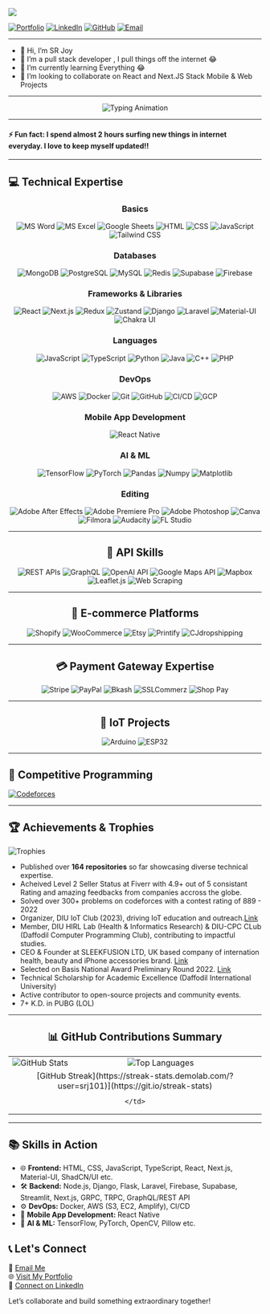 ![](https://komarev.com/ghpvc/?username=srj101)

[![Portfolio](https://img.shields.io/badge/Portfolio-%23fca311.svg?style=for-the-badge&logo=web)](https://srj101.github.io/portfolio-srjoy) 
[![LinkedIn](https://img.shields.io/badge/LinkedIn-%230072b1.svg?style=for-the-badge&logo=linkedin&logoColor=white)](https://linkedin.com/in/sr-joy)
[![GitHub](https://img.shields.io/badge/GitHub-%23181717.svg?style=for-the-badge&logo=github&logoColor=white)](https://github.com/srj101)
[![Email](https://img.shields.io/badge/Email-%23ea4335.svg?style=for-the-badge&logo=gmail&logoColor=white)](mailto:salimreza6835@gmail.com)

---

- 👋  Hi, I’m SR Joy
- 👀  I’m a pull stack developer , I pull things off the internet 😂
- 🌱  I’m currently learning Everything 😂
- 💞️  I’m looking to collaborate on React and Next.JS Stack Mobile & Web Projects

---

<div align="center">

![Typing Animation](https://readme-typing-svg.herokuapp.com?font=Fira+Code&weight=500&size=24&duration=3000&pause=800&color=F56B68&center=true&width=1000&lines=Passionate+Full-Stack+Developer+%F0%9F%94%A5;Experienced+in+Modern+Web+Technologies+%F0%9F%92%BB;Always+Learning+and+Building+%F0%9F%93%8A;Excited+to+Collaborate+on+Impactful+Projects+%F0%9F%92%A1)

</div>

---

#### ⚡ Fun fact: I spend almost 2 hours surfing new things in internet everyday. I love to keep myself updated!!

---

## 💻 Technical Expertise

<div align="center">

### **Basics**
![MS Word](https://img.shields.io/badge/MS_Word-%231d6f42.svg?style=flat-square&logo=microsoft-word&logoColor=white)
![MS Excel](https://img.shields.io/badge/MS_Excel-%23217c20.svg?style=flat-square&logo=microsoft-excel&logoColor=white)
![Google Sheets](https://img.shields.io/badge/Google_Sheets-%234285F4.svg?style=flat-square&logo=google-sheets&logoColor=white)
![HTML](https://img.shields.io/badge/HTML-%23E34F26.svg?style=flat-square&logo=html5&logoColor=white)
![CSS](https://img.shields.io/badge/CSS-%231572B6.svg?style=flat-square&logo=css3&logoColor=white)
![JavaScript](https://img.shields.io/badge/JavaScript-%23F7DF1E.svg?style=flat-square&logo=javascript&logoColor=black)
![Tailwind CSS](https://img.shields.io/badge/Tailwind_CSS-%2338B2AC.svg?style=flat-square&logo=tailwind-css&logoColor=white)

### **Databases**
![MongoDB](https://img.shields.io/badge/MongoDB-%2347A248.svg?style=flat-square&logo=mongodb&logoColor=white)
![PostgreSQL](https://img.shields.io/badge/PostgreSQL-%23336791.svg?style=flat-square&logo=postgresql&logoColor=white)
![MySQL](https://img.shields.io/badge/MySQL-%234479A1.svg?style=flat-square&logo=mysql&logoColor=white)
![Redis](https://img.shields.io/badge/Redis-%23DC382D.svg?style=flat-square&logo=redis&logoColor=white)
![Supabase](https://img.shields.io/badge/Supabase-%2300AC81.svg?style=flat-square&logo=supabase&logoColor=white)
![Firebase](https://img.shields.io/badge/Firebase-%23FFCA28.svg?style=flat-square&logo=firebase&logoColor=black)

### **Frameworks & Libraries**
![React](https://img.shields.io/badge/React-%2361DAFB.svg?style=flat-square&logo=react&logoColor=black)
![Next.js](https://img.shields.io/badge/Next.js-%23000000.svg?style=flat-square&logo=next.js&logoColor=white)
![Redux](https://img.shields.io/badge/Redux-%23764ABC.svg?style=flat-square&logo=redux&logoColor=white)
![Zustand](https://img.shields.io/badge/Zustand-%23f47a20.svg?style=flat-square&logo=zustand&logoColor=white)
![Django](https://img.shields.io/badge/Django-%23092E20.svg?style=flat-square&logo=django&logoColor=white)
![Laravel](https://img.shields.io/badge/Laravel-%23FF2D20.svg?style=flat-square&logo=laravel&logoColor=white)
![Material-UI](https://img.shields.io/badge/Material_UI-%230081CB.svg?style=flat-square&logo=mui&logoColor=white)
![Chakra UI](https://img.shields.io/badge/Chakra_UI-%234ED1C5.svg?style=flat-square&logo=chakraui&logoColor=white)

### **Languages**
![JavaScript](https://img.shields.io/badge/JavaScript-%23F7DF1E.svg?style=flat-square&logo=javascript&logoColor=black)
![TypeScript](https://img.shields.io/badge/TypeScript-%23007ACC.svg?style=flat-square&logo=typescript&logoColor=white)
![Python](https://img.shields.io/badge/Python-%233776AB.svg?style=flat-square&logo=python&logoColor=white)
![Java](https://img.shields.io/badge/Java-%23ED8B00.svg?style=flat-square&logo=java&logoColor=white)
![C++](https://img.shields.io/badge/C++-%2300599C.svg?style=flat-square&logo=c%2B%2B&logoColor=white)
![PHP](https://img.shields.io/badge/PHP-%23777BB4.svg?style=flat-square&logo=php&logoColor=white)

### **DevOps**
![AWS](https://img.shields.io/badge/AWS-%23FF9900.svg?style=flat-square&logo=amazon-aws&logoColor=white)
![Docker](https://img.shields.io/badge/Docker-%232496ED.svg?style=flat-square&logo=docker&logoColor=white)
![Git](https://img.shields.io/badge/Git-%23F05033.svg?style=flat-square&logo=git&logoColor=white)
![GitHub](https://img.shields.io/badge/GitHub-%23181717.svg?style=flat-square&logo=github&logoColor=white)
![CI/CD](https://img.shields.io/badge/CI/CD-%230A0A0A.svg?style=flat-square&logo=githubactions&logoColor=white)
![GCP](https://img.shields.io/badge/GCP-%234285F4.svg?style=flat-square&logo=google-cloud&logoColor=white)

### **Mobile App Development**
![React Native](https://img.shields.io/badge/React_Native-%2361DAFB.svg?style=flat-square&logo=react&logoColor=black)

### **AI & ML**
![TensorFlow](https://img.shields.io/badge/TensorFlow-%23FF6F00.svg?style=flat-square&logo=tensorflow&logoColor=white)
![PyTorch](https://img.shields.io/badge/PyTorch-%23EE4C2C.svg?style=flat-square&logo=pytorch&logoColor=white)
![Pandas](https://img.shields.io/badge/Pandas-%23150458.svg?style=flat-square&logo=pandas&logoColor=white)
![Numpy](https://img.shields.io/badge/Numpy-%23013243.svg?style=flat-square&logo=numpy&logoColor=white)
![Matplotlib](https://img.shields.io/badge/Matplotlib-%2300779B.svg?style=flat-square&logo=python&logoColor=white)

### **Editing**
![Adobe After Effects](https://img.shields.io/badge/After_Effects-%2301ADF1.svg?style=flat-square&logo=adobe-after-effects&logoColor=white)
![Adobe Premiere Pro](https://img.shields.io/badge/Premiere_Pro-%2300A1F1.svg?style=flat-square&logo=adobe-premiere-pro&logoColor=white)
![Adobe Photoshop](https://img.shields.io/badge/Photoshop-%231c1c1c.svg?style=flat-square&logo=adobe-photoshop&logoColor=white)
![Canva](https://img.shields.io/badge/Canva-%2300C4CC.svg?style=flat-square&logo=canva&logoColor=white)
![Filmora](https://img.shields.io/badge/Filmora-%23000000.svg?style=flat-square&logo=filmora&logoColor=white)
![Audacity](https://img.shields.io/badge/Audacity-%23f5792a.svg?style=flat-square&logo=audacity&logoColor=white)
![FL Studio](https://img.shields.io/badge/FL_Studio-%23f47920.svg?style=flat-square&logo=flstudio&logoColor=white)

---

## 🚀 API Skills

![REST APIs](https://img.shields.io/badge/REST_API-%2300D09C.svg?style=flat-square&logo=rest-api&logoColor=white)
![GraphQL](https://img.shields.io/badge/GraphQL-%23e535ab.svg?style=flat-square&logo=graphql&logoColor=white)
![OpenAI API](https://img.shields.io/badge/OpenAI_API-%23FF4500.svg?style=flat-square&logo=openai&logoColor=white)
![Google Maps API](https://img.shields.io/badge/Google_Maps_API-%234285F4.svg?style=flat-square&logo=google-maps&logoColor=white)
![Mapbox](https://img.shields.io/badge/Mapbox-%230072CE.svg?style=flat-square&logo=mapbox&logoColor=white)
![Leaflet.js](https://img.shields.io/badge/Leaflet.js-%2384D361.svg?style=flat-square&logo=leaflet&logoColor=white)
![Web Scraping](https://img.shields.io/badge/Web_Scraping-%23d65d0e.svg?style=flat-square&logo=python&logoColor=white)

---

## 🛒 E-commerce Platforms

![Shopify](https://img.shields.io/badge/Shopify-%238DB543.svg?style=flat-square&logo=shopify&logoColor=white)
![WooCommerce](https://img.shields.io/badge/WooCommerce-%235f4680.svg?style=flat-square&logo=woocommerce&logoColor=white)
![Etsy](https://img.shields.io/badge/Etsy-%23D15600.svg?style=flat-square&logo=etsy&logoColor=white)
![Printify](https://img.shields.io/badge/Printify-%23006666.svg?style=flat-square&logo=printify&logoColor=white)
![CJdropshipping](https://img.shields.io/badge/CJdropshipping-%231A75FF.svg?style=flat-square&logo=cjdropshipping&logoColor=white)

---

## 💳 Payment Gateway Expertise

![Stripe](https://img.shields.io/badge/Stripe-%23646CFF.svg?style=flat-square&logo=stripe&logoColor=white)
![PayPal](https://img.shields.io/badge/PayPal-%2300457C.svg?style=flat-square&logo=paypal&logoColor=white)
![Bkash](https://img.shields.io/badge/Bkash-%23D50032.svg?style=flat-square&logo=bkash&logoColor=white)
![SSLCommerz](https://img.shields.io/badge/SSLCommerz-%230075C6.svg?style=flat-square&logo=sslcommerz&logoColor=white)
![Shop Pay](https://img.shields.io/badge/Shop_Pay-%23008CFF.svg?style=flat-square&logo=shoppay&logoColor=white)

---

## 🔧 IoT Projects

![Arduino](https://img.shields.io/badge/Arduino-%2300979D.svg?style=flat-square&logo=arduino&logoColor=white)
![ESP32](https://img.shields.io/badge/ESP32-%2300A0FF.svg?style=flat-square&logo=esp32&logoColor=white)


</div>

---

## 🌟 Competitive Programming

[![Codeforces](https://img.shields.io/badge/Codeforces-%23f77f00.svg?style=flat-square&logo=codeforces&logoColor=white)](https://codeforces.com/profile/srjoy01)

---


## 🏆 Achievements & Trophies

![Trophies](https://github-profile-trophy.vercel.app/?username=srj101&theme=onedark&margin-w=15&margin-h=15)

- Published over **164 repositories** so far showcasing diverse technical expertise.
- Acheived Level 2 Seller Status at Fiverr with 4.9+ out of 5 consistant Rating and amazing feedbacks from companies accross the globe.
- Solved over 300+ problems on codeforces with a contest rating of 889 - 2022
- Organizer, DIU IoT Club (2023), driving IoT education and outreach.[Link](https://drive.google.com/drive/folders/1-3xhhj-HwATfJujtoHz-2Vc_3lsbL0pK?usp=sharing)
- Member, DIU HIRL Lab (Health & Informatics Research) & DIU-CPC CLub (Daffodil Computer Programming Club), contributing to impactful studies.
- CEO & Founder at SLEEKFUSION LTD, UK based company of internation health, beauty and iPhone accessories brand. [Link](https://find-and-update.company-information.service.gov.uk/company/15689815)
- Selected on Basis National Award Preliminary Round 2022. [Link](https://drive.google.com/file/d/1RzzWtzaHiJBVadj4brh36pnLCJhfbklj/view?usp=sharing)
- Technical Scholarship for Academic Excellence (Daffodil International University)
- Active contributor to open-source projects and community events.
- 7+ K.D. in PUBG (LOL)

---

<div align="center">

## 📊 GitHub Contributions Summary

<table border="0">
  <tr>
    <td>
      <img src="https://github-readme-stats.vercel.app/api?username=srj101&show_icons=true&theme=radical&count_private=true&hide=issues" alt="GitHub Stats"/>
    </td>
    <td>
      <img src="https://github-readme-stats.vercel.app/api/top-langs/?username=srj101&layout=compact&theme=radical&langs_count=8&hide=css" alt="Top Languages"/>
    </td>
  </tr>
  <tr>
    <td colspan="2" align="center">
      [GitHub Streak](https://streak-stats.demolab.com/?user=srj101)](https://git.io/streak-stats)
      
    </td>
  </tr>
</table>

</div>

---

## 📚 Skills in Action

- 🌐 **Frontend:** HTML, CSS, JavaScript, TypeScript, React, Next.js, Material-UI, ShadCN/UI etc.
- 🛠️ **Backend:** Node.js, Django, Flask, Laravel, Firebase, Supabase, Streamlit, Next.js, GRPC, TRPC, GraphQL/REST API
- ⚙️ **DevOps:** Docker, AWS (S3, EC2, Amplify), CI/CD
- 📱 **Mobile App Development:** React Native
- 🧠 **AI & ML:** TensorFlow, PyTorch, OpenCV, Pillow etc.



## 📞 Let's Connect

📧 [Email Me](mailto:salimreza6835@gmail.com)  
🌐 [Visit My Portfolio](https://srj101.github.io/portfolio-srjoy)  
🤝 [Connect on LinkedIn](https://linkedin.com/in/sr-joy)  

Let’s collaborate and build something extraordinary together!

<!---
srj101/srj101 is a ✨ special ✨ repository because its `README.md` (this file) appears on your GitHub profile.
You can click the Preview link to take a look at your changes.
--->

